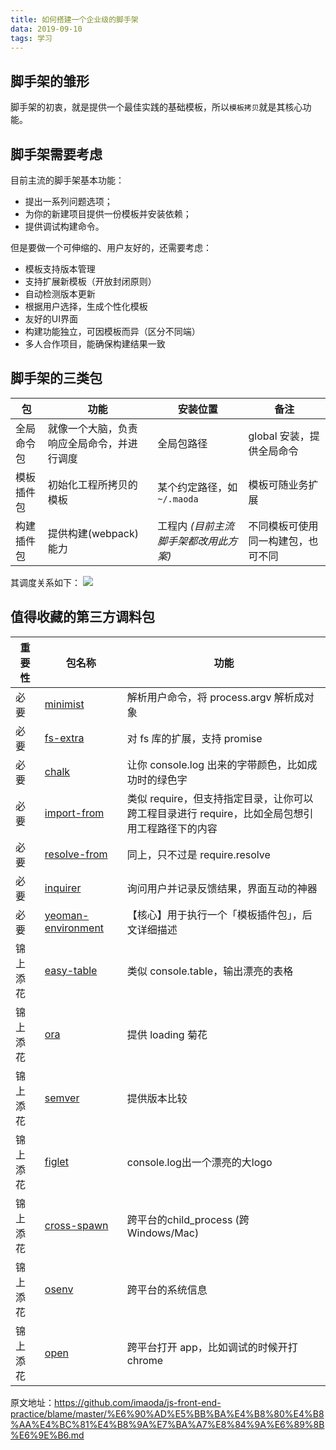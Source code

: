 ```yaml
---
title: 如何搭建一个企业级的脚手架
data: 2019-09-10
tags: 学习
---
```

## 脚手架的雏形

脚手架的初衷，就是提供一个最佳实践的基础模板，所以`模板拷贝`就是其核心功能。

## 脚手架需要考虑

目前主流的脚手架基本功能：
- 提出一系列问题选项；
- 为你的新建项目提供一份模板并安装依赖；
- 提供调试构建命令。

但是要做一个可伸缩的、用户友好的，还需要考虑：
- 模板支持版本管理
- 支持扩展新模板（开放封闭原则）
- 自动检测版本更新
- 根据用户选择，生成个性化模板
- 友好的UI界面
- 构建功能独立，可因模板而异（区分不同端）
- 多人合作项目，能确保构建结果一致

## 脚手架的三类包
包|功能|安装位置|备注
---|---|---|---
全局命令包|就像一个大脑，负责响应全局命令，并进行调度|全局包路径|global 安装，提供全局命令
模板插件包|初始化工程所拷贝的模板|某个约定路径，如 `~/.maoda`|模板可随业务扩展
构建插件包|提供构建(webpack)能力|工程内 *(目前主流脚手架都改用此方案)*|不同模板可使用同一构建包，也可不同

其调度关系如下：
![](http://www.imaoda.com/i/20190827.141abc91.png)

## 值得收藏的第三方调料包
重要性|包名称|功能
---|---|---
必要|[minimist](https://www.npmjs.com/package/minimist)|解析用户命令，将 process.argv 解析成对象
必要|[fs-extra](https://www.npmjs.com/package/fs-extra)|对 fs 库的扩展，支持 promise
必要|[chalk](https://www.npmjs.com/package/chalk)|让你 console.log 出来的字带颜色，比如成功时的绿色字
必要|[import-from](https://www.npmjs.com/package/import-from)|类似 require，但支持指定目录，让你可以跨工程目录进行 require，比如全局包想引用工程路径下的内容
必要|[resolve-from](https://www.npmjs.com/package/resolve-from)|同上，只不过是 require.resolve
必要|[inquirer](https://www.npmjs.com/package/inquirer)|询问用户并记录反馈结果，界面互动的神器
必要|[yeoman-environment](https://www.npmjs.com/package/yeoman-environment)|【核心】用于执行一个「模板插件包」，后文详细描述
锦上添花|[easy-table](https://www.npmjs.com/package/easy-table)|类似 console.table，输出漂亮的表格
锦上添花|[ora](https://www.npmjs.com/package/ora)|提供 loading 菊花
锦上添花|[semver](https://www.npmjs.com/package/semver)|提供版本比较
锦上添花|[figlet](https://www.npmjs.com/package/figlet)|console.log出一个漂亮的大logo
锦上添花|[cross-spawn](https://www.npmjs.com/package/cross-spawn)|跨平台的child_process (跨 Windows/Mac)
锦上添花|[osenv](https://www.npmjs.com/package/osenv)|跨平台的系统信息
锦上添花|[open](https://www.npmjs.com/package/open)|跨平台打开 app，比如调试的时候开打 chrome


原文地址：https://github.com/imaoda/js-front-end-practice/blame/master/%E6%90%AD%E5%BB%BA%E4%B8%80%E4%B8%AA%E4%BC%81%E4%B8%9A%E7%BA%A7%E8%84%9A%E6%89%8B%E6%9E%B6.md